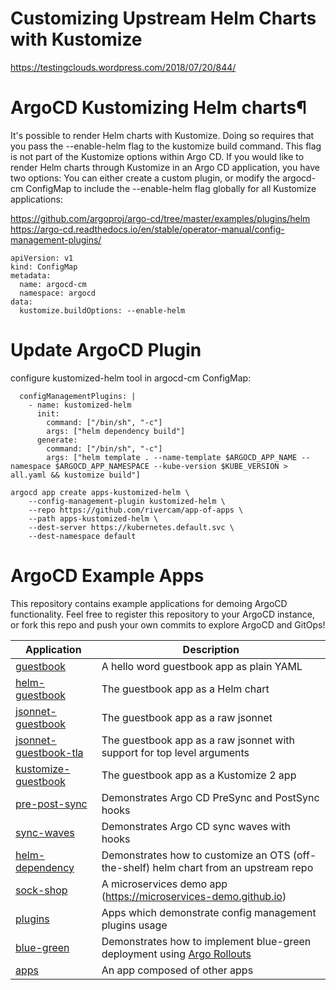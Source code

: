 # Customizing Upstream Helm Charts with Kustomize
https://testingclouds.wordpress.com/2018/07/20/844/


# ArgoCD Kustomizing Helm charts¶
It's possible to render Helm charts with Kustomize. Doing so requires that you pass the --enable-helm flag to the kustomize build command.
This flag is not part of the Kustomize options within Argo CD. If you would like to render Helm charts through Kustomize in an Argo CD application, you have two options:
You can either create a custom plugin, or modify the argocd-cm ConfigMap to include the --enable-helm flag globally for all Kustomize applications:

https://github.com/argoproj/argo-cd/tree/master/examples/plugins/helm \
https://argo-cd.readthedocs.io/en/stable/operator-manual/config-management-plugins/

```
apiVersion: v1
kind: ConfigMap
metadata:
  name: argocd-cm
  namespace: argocd
data:
  kustomize.buildOptions: --enable-helm
```


# Update ArgoCD Plugin 
configure kustomized-helm tool in argocd-cm ConfigMap:
```
  configManagementPlugins: |
    - name: kustomized-helm
      init:
        command: ["/bin/sh", "-c"]
        args: ["helm dependency build"]
      generate:
        command: ["/bin/sh", "-c"]
        args: ["helm template . --name-template $ARGOCD_APP_NAME --namespace $ARGOCD_APP_NAMESPACE --kube-version $KUBE_VERSION > all.yaml && kustomize build"]

```

```
argocd app create apps-kustomized-helm \
    --config-management-plugin kustomized-helm \
    --repo https://github.com/rivercam/app-of-apps \
    --path apps-kustomized-helm \
    --dest-server https://kubernetes.default.svc \
    --dest-namespace default
```
# ArgoCD Example Apps

This repository contains example applications for demoing ArgoCD functionality. Feel free
to register this repository to your ArgoCD instance, or fork this repo and push your own commits
to explore ArgoCD and GitOps!

| Application | Description |
|-------------|-------------|
| [guestbook](guestbook/) | A hello word guestbook app as plain YAML |
| [helm-guestbook](helm-guestbook/) | The guestbook app as a Helm chart |
| [jsonnet-guestbook](jsonnet-guestbook/) | The guestbook app as a raw jsonnet |
| [jsonnet-guestbook-tla](jsonnet-guestbook-tla/) | The guestbook app as a raw jsonnet with support for top level arguments |
| [kustomize-guestbook](kustomize-guestbook/) | The guestbook app as a Kustomize 2 app |
| [pre-post-sync](pre-post-sync/) | Demonstrates Argo CD PreSync and PostSync hooks |
| [sync-waves](sync-waves/) | Demonstrates Argo CD sync waves with hooks |
| [helm-dependency](helm-dependency/) | Demonstrates how to customize an OTS (off-the-shelf) helm chart from an upstream repo |
| [sock-shop](sock-shop/) | A microservices demo app (https://microservices-demo.github.io) |
| [plugins](plugins/) | Apps which demonstrate config management plugins usage |
| [blue-green](blue-green/) | Demonstrates how to implement blue-green deployment using [Argo Rollouts](https://github.com/argoproj/argo-rollouts)
| [apps](apps/) | An app composed of other apps |
